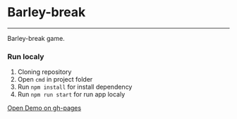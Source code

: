 # Barley-break
---
Barley-break game. 
### Run localy
1. Cloning repository
2. Open ```cmd``` in project folder
3. Run ```npm install``` for install dependency
4. Run ```npm run start``` for run app localy

[Open Demo on gh-pages](https://rsodst.github.io/codejam-the-gem-puzzle/dist/index) 